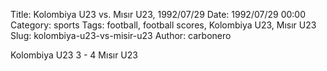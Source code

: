 Title: Kolombiya U23 vs. Mısır U23, 1992/07/29
Date: 1992/07/29 00:00
Category: sports
Tags: football, football scores, Kolombiya U23, Mısır U23
Slug: kolombiya-u23-vs-misir-u23
Author: carbonero


Kolombiya U23 3 - 4 Mısır U23
